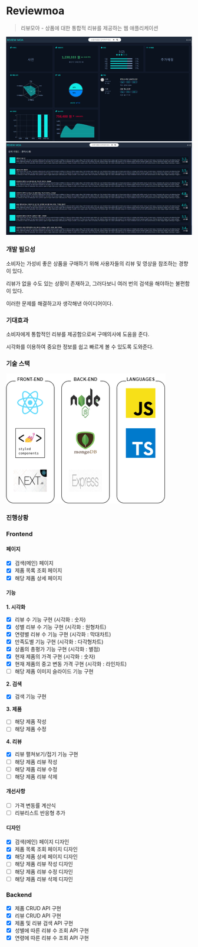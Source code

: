 # Reviewmoa

> 리뷰모아 - 상품에 대한 통합적 리뷰를 제공하는 웹 애플리케이션

![main](https://github.com/zhsks528/Reviewmoa/blob/master/resources/main.PNG)
![products](https://github.com/zhsks528/Reviewmoa/blob/master/resources/Products.PNG)

### 개발 필요성

소비자는 가성비 좋은 상품을 구매하기 위해 사용자들의 리뷰 및 영상을 참조하는 경향이 있다.

리뷰가 없을 수도 있는 상황이 존재하고, 그러다보니 여러 번의 검색을 해야하는 불편함이 있다.

이러한 문제를 해결하고자 생각해낸 아이디어이다.

### 기대효과

소비자에게 통합적인 리뷰를 제공함으로써 구매의사에 도움을 준다.

시각화를 이용하여 중요한 정보를 쉽고 빠르게 볼 수 있도록 도와준다.

### 기술 스택

![tech](https://github.com/zhsks528/Reviewmoa/blob/master/resources/tech.png)

### 진행상황

### Frontend

#### 페이지

- [x] 검색(메인) 페이지
- [x] 제품 목록 조회 페이지
- [x] 해당 제품 상세 페이지

#### 기능

**1. 시각화**

- [x] 리뷰 수 기능 구현 (시각화 : 숫자)
- [x] 성별 리뷰 수 기능 구현 (시각화 : 원형차트)
- [x] 연령별 리뷰 수 기능 구현 (시각화 : 막대차트)
- [x] 만족도별 기능 구현 (시각화 : 다각형차트)
- [x] 상품의 총평가 기능 구현 (시각화 : 별점)
- [x] 현재 제품의 가격 구현 (시각화 : 숫자)
- [x] 현재 제품의 중고 변동 가격 구현 (시각화 : 라인차트)
- [ ] 해당 제품 이미지 슬라이드 기능 구현

**2. 검색**

- [x] 검색 기능 구현

**3. 제품**

- [ ] 해당 제품 작성
- [ ] 해당 제품 수정

**4. 리뷰**

- [x] 리뷰 펼쳐보기/접기 기능 구현
- [ ] 해당 제품 리뷰 작성
- [ ] 해당 제품 리뷰 수정
- [ ] 해당 제품 리뷰 삭제

#### 개선사항

- [ ] 가격 변동률 계산식
- [ ] 리뷰리스트 반응형 추가

#### 디자인

- [x] 검색(메인) 페이지 디자인
- [x] 제품 목록 조회 페이지 디자인
- [x] 해당 제품 상세 페이지 디자인
- [ ] 해당 제품 리뷰 작성 디자인
- [ ] 해당 제품 리뷰 수정 디자인
- [ ] 해당 제품 리뷰 삭제 디자인

### Backend

- [x] 제품 CRUD API 구현
- [x] 리뷰 CRUD API 구현
- [x] 제품 및 리뷰 검색 API 구현
- [x] 성별에 따른 리뷰 수 조회 API 구현
- [x] 연령에 따른 리뷰 수 조회 API 구현
